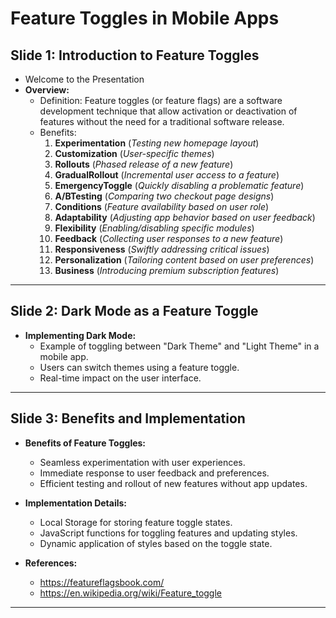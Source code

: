 # Feature Toggles in Mobile Apps

## Slide 1: Introduction to Feature Toggles

- Welcome to the Presentation
- **Overview:**
  - Definition: Feature toggles (or feature flags) are a software development technique that allow activation or deactivation of features without the need for a traditional software release.
  - Benefits: 
    1. **Experimentation** (*Testing new homepage layout*)
    2. **Customization** (*User-specific themes*)
    3. **Rollouts** (*Phased release of a new feature*)
    4. **GradualRollout** (*Incremental user access to a feature*)
    5. **EmergencyToggle** (*Quickly disabling a problematic feature*)
    6. **A/BTesting** (*Comparing two checkout page designs*)
    7. **Conditions** (*Feature availability based on user role*)
    8. **Adaptability** (*Adjusting app behavior based on user feedback*)
    9. **Flexibility** (*Enabling/disabling specific modules*)
    10. **Feedback** (*Collecting user responses to a new feature*)
    11. **Responsiveness** (*Swiftly addressing critical issues*)
    12. **Personalization** (*Tailoring content based on user preferences*)
    13. **Business** (*Introducing premium subscription features*)


---

## Slide 2: Dark Mode as a Feature Toggle

- **Implementing Dark Mode:**
  - Example of toggling between "Dark Theme" and "Light Theme" in a mobile app.
  - Users can switch themes using a feature toggle.
  - Real-time impact on the user interface.

---

## Slide 3: Benefits and Implementation

- **Benefits of Feature Toggles:**
  - Seamless experimentation with user experiences.
  - Immediate response to user feedback and preferences.
  - Efficient testing and rollout of new features without app updates.

- **Implementation Details:**
  - Local Storage for storing feature toggle states.
  - JavaScript functions for toggling features and updating styles.
  - Dynamic application of styles based on the toggle state.

 - **References:**
   - https://featureflagsbook.com/
   - https://en.wikipedia.org/wiki/Feature_toggle

---
